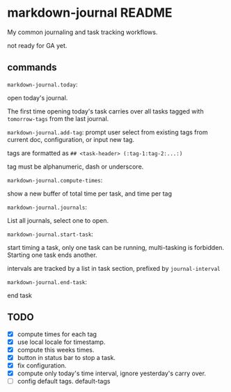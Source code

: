 # markdown-journal README

My common journaling and task tracking workflows.

not ready for GA yet.

## commands

`markdown-journal.today`:

open today's journal.

The first time opening today's task carries over all tasks tagged with `tomorrow-tags` from the last journal.

`markdown-journal.add-tag`:
 prompt user select from existing tags from current doc, configuration, or input new tag.

tags are formatted as `## <task-header> (:tag-1:tag-2:...:)`

tag must be alphanumeric, dash or underscore.

`markdown-journal.compute-times`:

show a new buffer of total time per task, and time per tag

`markdown-journal.journals`:

List all journals, select one to open.

`markdown-journal.start-task`:

start timing a task, only one task can be running, multi-tasking is forbidden. Starting one task ends another.

intervals are tracked by a list in task section, prefixed by `journal-interval`

`markdown-journal.end-task`:

end task

## TODO

- [x] compute times for each tag
- [x] use local locale for timestamp.
- [x] compute this weeks times.
- [x] button in status bar to stop a task.
- [x] fix configuration.
- [x] compute only today's time interval, ignore yesterday's carry over.
- [ ] config default tags. default-tags
